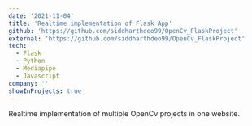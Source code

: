 ```yaml
---
date: '2021-11-04'
title: 'Realtime implementation of Flask App'
github: 'https://github.com/siddharthdeo99/OpenCv_FlaskProject'
external: 'https://github.com/siddharthdeo99/OpenCv_FlaskProject'
tech:
  - Flask 
  - Python
  - Mediapipe
  - Javascript
company: ''
showInProjects: true
---
```


Realtime implementation of multiple OpenCv projects in one website.
